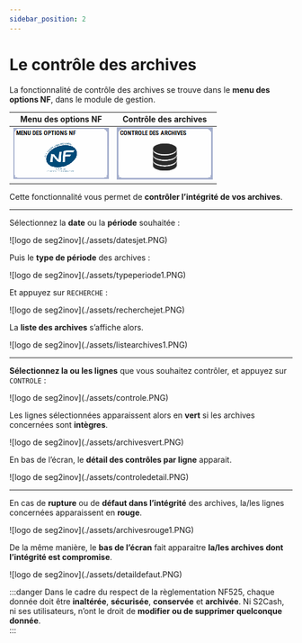 ```yaml
---
sidebar_position: 2
---
```


# Le contrôle des archives 

La fonctionnalité de contrôle des archives se trouve dans le **menu des options NF**, dans le module de gestion. 

| Menu des options NF | Contrôle des archives |
|:----------------------:|:----------------:|
| ![illustration aspect test](./assets/menunf.PNG) | ![illustration aspect test](./assets/touchecontrole.PNG) |

Cette fonctionnalité vous permet de **contrôler l’intégrité de vos archives**. 

----------------------

Sélectionnez la **date** ou la **période** souhaitée : 

<div className="contenaireImg">
    ![logo de seg2inov](./assets/datesjet.PNG)
    </div>

Puis le **type de période** des archives : 

<div className="contenaireImg">
    ![logo de seg2inov](./assets/typeperiode1.PNG)
    </div>

Et appuyez sur ```RECHERCHE``` : 

<div className="contenaireImg">
    ![logo de seg2inov](./assets/recherchejet.PNG)
    </div>

La **liste des archives** s’affiche alors. 

<div className="contenaireImg">
    ![logo de seg2inov](./assets/listearchives1.PNG)
    </div>

----------------------------------

**Sélectionnez la ou les lignes** que vous souhaitez contrôler, et appuyez sur ```CONTROLE``` : 

<div className="contenaireImg">
    ![logo de seg2inov](./assets/controle.PNG)
    </div>

Les lignes sélectionnées apparaissent alors en **vert** si les archives concernées sont **intègres**. 

<div className="contenaireImg">
    ![logo de seg2inov](./assets/archivesvert.PNG)
    </div>

En bas de l’écran, le **détail des contrôles par ligne** apparait. 

<div className="contenaireImg">
    ![logo de seg2inov](./assets/controledetail.PNG)
    </div>

--------------------------------------

En cas de **rupture** ou de **défaut dans l’intégrité** des archives, la/les lignes concernées apparaissent en **rouge**. 

<div className="contenaireImg">
    ![logo de seg2inov](./assets/archivesrouge1.PNG)
    </div>

De la même manière, le **bas de l’écran** fait apparaitre **la/les archives dont l’intégrité est compromise**.  

<div className="contenaireImg">
    ![logo de seg2inov](./assets/detaildefaut.PNG)
    </div>

:::danger
Dans le cadre du respect de la règlementation NF525, chaque donnée doit être **inaltérée**, **sécurisée**, **conservée** et **archivée**. Ni S2Cash, ni ses utilisateurs, n’ont le droit de **modifier ou de supprimer quelconque donnée**.  
:::